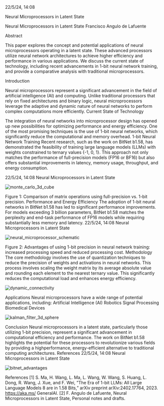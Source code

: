 
22/5/24, 14:08 

Neural Microprocessors in Latent State

Neural Microprocessors in Latent State
Francisco Angulo de Lafuente

Abstract

This paper explores the concept and potential applications of neural microprocessors operating in a
latent state. These advanced processors utilize neural network architectures to achieve higher
efficiency and performance in various applications. We discuss the current state of technology,
including recent advancements in 1-bit neural network training, and provide a comparative analysis
with traditional microprocessors.

Introduction

Neural microprocessors represent a significant advancement in the field of artificial intelligence (AI)
and computing. Unlike traditional processors that rely on fixed architectures and binary logic, neural
microprocessors leverage the adaptive and dynamic nature of neural networks to perform complex
computations more efficiently.
Current State of Technology

The integration of neural networks into microprocessor design has opened up new possibilities for
optimizing performance and energy efficiency. One of the most promising techniques is the use of
1-bit neural networks, which significantly reduce the computational and memory overhead.
1-bit Neural Network Training
Recent research, such as the work on BitNet b1.58, has demonstrated the feasibility of training
large language models (LLMs) with weights constrained to ternary values {-1, 0, 1}. This approach
not only matches the performance of full-precision models (FP16 or BF16) but also offers
substantial improvements in latency, memory usage, throughput, and energy consumption.

22/5/24, 14:08 Neural Microprocessors in Latent State

![monte_carlo_3d_cube](https://github.com/Agnuxo1/Neural-Microprocessors-in-Latent-State-/assets/166046035/62ae9bb8-9200-4b62-bf4a-85d09c5a7863)


Figure 1: Comparison of matrix operations using full-precision vs. 1-bit precision.
Performance and Energy Efficiency
The adoption of 1-bit neural networks in BitNet b1.58 has led to significant performance
improvements. For models exceeding 3 billion parameters, BitNet b1.58 matches the perplexity
and end-task performance of FP16 models while requiring substantially less memory and latency.
22/5/24, 14:08 Neural Microprocessors in Latent State

![neural_microprocessor_schematic](https://github.com/Agnuxo1/Neural-Microprocessors-in-Latent-State-/assets/166046035/273ceb74-40de-4649-ba42-1fce66429340)

Figure 2: Advantages of using 1-bit precision in neural network training: increased processing
speed and reduced processing cost.
Methodology
The core methodology involves the use of quantization techniques to reduce the precision of
weights and activations in neural networks. This process involves scaling the weight matrix by its
average absolute value and rounding each element to the nearest ternary value. This significantly
reduces the computational load and enhances energy efficiency.

![dynamic_connectivity](https://github.com/Agnuxo1/Neural-Microprocessors-in-Latent-State-/assets/166046035/87ef6236-a2a1-4085-9a2f-150305557202)

Applications
Neural microprocessors have a wide range of potential applications, including:
Artificial Intelligence (AI)
Robotics
Signal Processing
Biomedical Devices

![kalman_filter_3d_sphere](https://github.com/Agnuxo1/Neural-Microprocessors-in-Latent-State-/assets/166046035/60c47482-70fe-4926-9f46-284bff1f3678)


Conclusion
Neural microprocessors in a latent state, particularly those utilizing 1-bit precision, represent a
significant advancement in computational efficiency and performance. The work on BitNet b1.58
highlights the potential for these processors to revolutionize various fields by providing a highperformance, energy-efficient alternative to traditional computing architectures.
References
22/5/24, 14:08 Neural Microprocessors in Latent State

![bitnet_advantages](https://github.com/Agnuxo1/Neural-Microprocessors-in-Latent-State-/assets/166046035/02876c76-341e-4419-9523-714de6bdb272)


 References
 [1] S. Ma, H. Wang, L. Ma, L. Wang, W. Wang, S. Huang, L. Dong, R. Wang,
 J. Xue, and F. Wei, ”The Era of 1-bit LLMs: All Large Language Models
 8
are in 1.58 Bits,” arXiv preprint arXiv:2402.17764, 2023. https://aka.ms/
 GeneralAI.
 [2] F. Angulo de Lafuente, Neural Microprocessors in Latent State, Personal
 notes and drafts.

